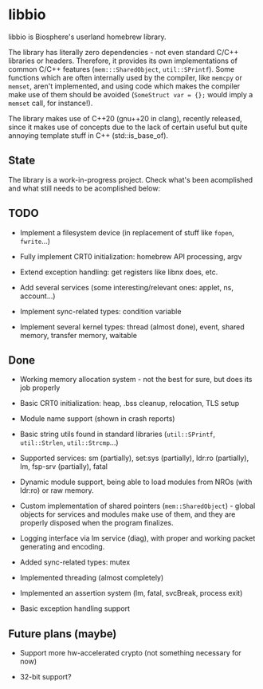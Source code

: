 # libbio

libbio is Biosphere's userland homebrew library.

The library has literally zero dependencies - not even standard C/C++ libraries or headers. Therefore, it provides its own implementations of common C/C++ features (`mem:::SharedObject`, `util::SPrintf`). Some functions which are often internally used by the compiler, like `memcpy` or `memset`, aren't implemented, and using code which makes the compiler make use of them should be avoided (`SomeStruct var = {};` would imply a `memset` call, for instance!).

The library makes use of C++20 (gnu++20 in clang), recently released, since it makes use of concepts due to the lack of certain useful but quite annoying template stuff in C++ (std::is_base_of).

## State

The library is a work-in-progress project. Check what's been acomplished and what still needs to be acomplished below:

## TODO

- Implement a filesystem device (in replacement of stuff like `fopen`, `fwrite`...)

- Fully implement CRT0 initialization: homebrew API processing, argv

- Extend exception handling: get registers like libnx does, etc.

- Add several services (some interesting/relevant ones: applet, ns, account...)

- Implement sync-related types: condition variable

- Implement several kernel types: thread (almost done), event, shared memory, transfer memory, waitable

## Done

- Working memory allocation system - not the best for sure, but does its job properly

- Basic CRT0 initialization: heap, .bss cleanup, relocation, TLS setup

- Module name support (shown in crash reports)

- Basic string utils found in standard libraries (`util::SPrintf`, `util::Strlen`, `util::Strcmp`...)

- Supported services: sm (partially), set:sys (partially), ldr:ro (partially), lm, fsp-srv (partially), fatal

- Dynamic module support, being able to load modules from NROs (with ldr:ro) or raw memory.

- Custom implementation of shared pointers (`mem::SharedObject`) - global objects for services and modules make use of them, and they are properly disposed when the program finalizes.

- Logging interface via lm service (diag), with proper and working packet generating and encoding.

- Added sync-related types: mutex

- Implemented threading (almost completely)

- Implemented an assertion system (lm, fatal, svcBreak, process exit)

- Basic exception handling support

## Future plans (maybe)

- Support more hw-accelerated crypto (not something necessary for now)

- 32-bit support?